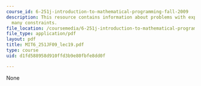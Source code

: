 ```yaml
---
course_id: 6-251j-introduction-to-mathematical-programming-fall-2009
description: This resource contains information about problems with exponentially
  many constraints.
file_location: /coursemedia/6-251j-introduction-to-mathematical-programming-fall-2009/d1fd588958d910ffd3b9e80fbfe8dd0f_MIT6_251JF09_lec19.pdf
file_type: application/pdf
layout: pdf
title: MIT6_251JF09_lec19.pdf
type: course
uid: d1fd588958d910ffd3b9e80fbfe8dd0f

---
```

None